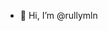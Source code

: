 - 👋 Hi, I’m @rullymln


<!---
rullymln/rullymln is a ✨ special ✨ repository because its `README.md` (this file) appears on your GitHub profile.
You can click the Preview link to take a look at your changes.
--->
